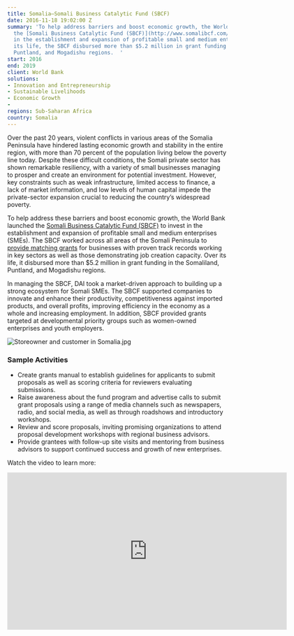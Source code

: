 ```yaml
---
title: Somalia—Somali Business Catalytic Fund (SBCF)
date: 2016-11-18 19:02:00 Z
summary: 'To help address barriers and boost economic growth, the World Bank launched
  the [Somali Business Catalytic Fund (SBCF)](http://www.somalibcf.com/) to invest
  in the establishment and expansion of profitable small and medium enterprises. Over
  its life, the SBCF disbursed more than $5.2 million in grant funding in the Somaliland,
  Puntland, and Mogadishu regions.  '
start: 2016
end: 2019
client: World Bank
solutions:
- Innovation and Entrepreneurship
- Sustainable Livelihoods
- Economic Growth
- 
regions: Sub-Saharan Africa
country: Somalia
---
```


Over the past 20 years, violent conflicts in various areas of the Somalia Peninsula have hindered lasting economic growth and stability in the entire region, with more than 70 percent of the population living below the poverty line today. Despite these difficult conditions, the Somali private sector has shown remarkable resiliency, with a variety of small businesses managing to prosper and create an environment for potential investment. However, key constraints such as weak infrastructure, limited access to finance, a lack of market information, and low levels of human capital impede the private-sector expansion crucial to reducing the country’s widespread poverty.

To help address these barriers and boost economic growth, the World Bank launched the [Somali Business Catalytic Fund (SBCF)](http://www.somalibcf.com/) to invest in the establishment and expansion of profitable small and medium enterprises (SMEs). The SBCF worked across all areas of the Somali Peninsula to [provide matching grants](http://www.worldbank.org/en/news/feature/2018/05/30/new-somali-business-fund-creates-jobs) for businesses with proven track records working in key sectors as well as those demonstrating job creation capacity. Over its life, it disbursed more than $5.2 million in grant funding in the Somaliland, Puntland, and Mogadishu regions.  

In managing the SBCF, DAI took a market-driven approach to building up a strong ecosystem for Somali SMEs. The SBCF supported companies to innovate and enhance their productivity, competitiveness against imported products, and overall profits, improving efficiency in the economy as a whole and increasing employment. In addition, SBCF provided grants targeted at developmental priority groups such as women-owned enterprises and youth employers.

![Storeowner and customer in Somalia.jpg](/uploads/SBCF_photo.jpg)

### Sample Activities

* Create grants manual to establish guidelines for applicants to submit proposals as well as scoring criteria for reviewers evaluating submissions.
* Raise awareness about the fund program and advertise calls to submit grant proposals using a range of media channels such as newspapers, radio, and social media, as well as through roadshows and introductory workshops.
* Review and score proposals, inviting promising organizations to attend proposal development workshops with regional business advisors.
* Provide grantees with follow-up site visits and mentoring from business advisors to support continued success and growth of new enterprises.

Watch the video to learn more:

<iframe src="https://player.vimeo.com/video/216024612" width="640" height="360" frameborder="0" webkitallowfullscreen mozallowfullscreen allowfullscreen></iframe>